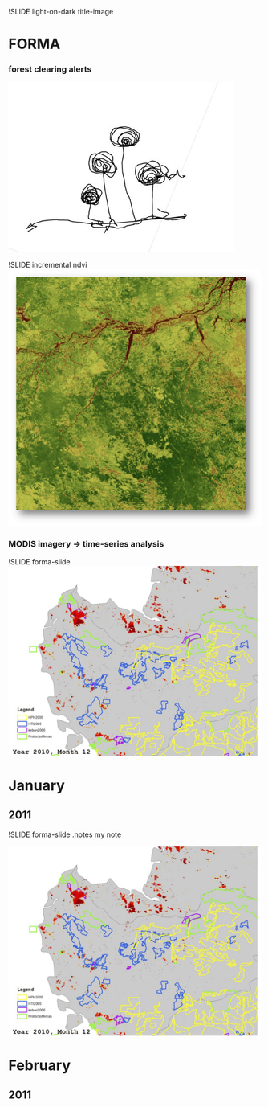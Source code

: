 !SLIDE light-on-dark title-image
# FORMA #
### forest clearing alerts ###
![trees](trees.jpg)

!SLIDE incremental ndvi
![ndvi](ndvi.png)
### MODIS imagery _&#8594;_ time-series analysis ###

!SLIDE forma-slide
![slide-img](forma_land.png)
# January #
## 2011 ##

!SLIDE forma-slide
.notes my note

![slide-img](forma_land.png)
# February #
## 2011 ##
